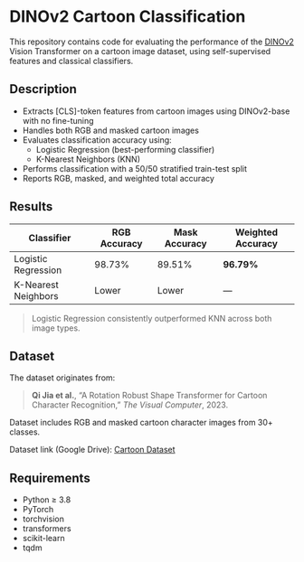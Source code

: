 # DINOv2 Cartoon Classification

This repository contains code for evaluating the performance of the [DINOv2](https://huggingface.co/facebook/dinov2-base) Vision Transformer on a cartoon image dataset, using self-supervised features and classical classifiers.

## Description

- Extracts [CLS]-token features from cartoon images using DINOv2-base with no fine-tuning
- Handles both RGB and masked cartoon images
- Evaluates classification accuracy using:
  - Logistic Regression (best-performing classifier)
  - K-Nearest Neighbors (KNN)
- Performs classification with a 50/50 stratified train-test split
- Reports RGB, masked, and weighted total accuracy

## Results

| Classifier           | RGB Accuracy | Mask Accuracy | Weighted Accuracy |
|----------------------|--------------|----------------|--------------------|
| Logistic Regression  | 98.73%       | 89.51%         | **96.79%**         |
| K-Nearest Neighbors  | Lower        | Lower          | —                  |

> Logistic Regression consistently outperformed KNN across both image types.

## Dataset

The dataset originates from:

> **Qi Jia et al.**, “A Rotation Robust Shape Transformer for Cartoon Character Recognition,” *The Visual Computer*, 2023.

Dataset includes RGB and masked cartoon character images from 30+ classes.

Dataset link (Google Drive): [Cartoon Dataset](https://drive.google.com/drive/folders/1vhw907BYVosw7wMKmhD7CAe4x0NbenIG)

## Requirements

- Python ≥ 3.8  
- PyTorch  
- torchvision  
- transformers  
- scikit-learn  
- tqdm
